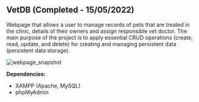 ## VetDB (Completed - 15/05/2022)

Webpage that allows a user to manage records of pets that are treated in the clinic, details of their owners and assign responsible vet doctor. 
The main purpose of the project is to apply essential CRUD operations (create, read, update, and delete) for creating and managing persistent data (persistent data storage).

![webpage_snapshot](https://user-images.githubusercontent.com/79474744/173185571-459c4c09-58c9-40d7-adae-35fe0a3d9f0c.PNG)

**Dependencies:**
- XAMPP (Apache, MySQL)
- phpMyAdmin
